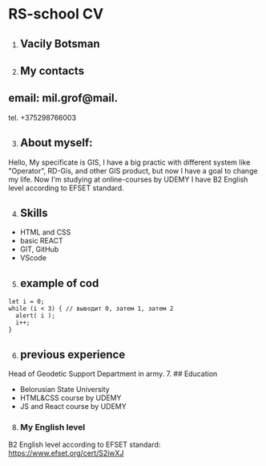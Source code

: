 # RS-school CV 


1. ##  **Vacily Botsman** 


2. ## My contacts 
email: mil.grof@mail.
---
tel. +375298766003


3. ## About myself: 
Hello, My specificate is GIS, I have a big practic with different system like "Operator",
RD-Gis, and other GIS product, but now I have a goal to change my life.
Now I'm studying at online-courses by UDEMY
I have B2 English level according to EFSET standard.


4. ## Skills  
* HTML and CSS
* basic REACT
* GIT, GitHub
* VScode
5. ## example of cod 
```
let i = 0;
while (i < 3) { // выводит 0, затем 1, затем 2
  alert( i );
  i++;
}
```
6. ## previous experience 
Head of Geodetic Support Department in army.
7. ## Education 
* Belorusian State University
* HTML&CSS course by UDEMY
* JS and React course by UDEMY
8. ### My English level 
B2 English level according to EFSET standard:
https://www.efset.org/cert/S2iwXJ